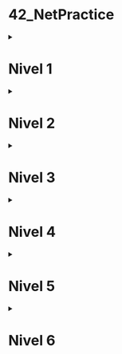 # 42_NetPractice
<details>
<summary> <h1>Nivel 1</h1></summary>

El problema que se presenta involucra **dos redes**, cada una con **dos equipos conectados entre sí**. En cada red, **uno de los equipos está correctamente configurado**, mientras que el otro tiene una **IP no válida**, ya que alguno de sus **octetos supera el valor máximo permitido (255)**.

## 🔹 Caso del equipo A

Dada su máscara `255.255.255.0`, el rango de direcciones IP posibles es: (`104.97.23.1` – `104.97.23.254`). 
El valor `293` no es un octeto válido, **principalmente porque supera los 8 bits en binario** (el valor máximo es 255). Además, **está fuera del rango de red**, ya que su red actual es `104.93.23.0`, mientras que debería pertenecer a la **misma red que el equipo B1**, es decir: `104.97.23.0`.

## 🔹 Caso del equipo D

Con una máscara `255.255.0.0`, el rango de IPs posibles es: (`211.191.0.1` – `211.191.255.254`). 
Al igual que en el ejemplo anterior, `319` **no es un octeto válido**, ya que excede el valor máximo permitido (255). Además, la IP original del equipo D1 pertenece a la red `211.190.0.0`, mientras que debería coincidir con la red del equipo **C1**, que es `211.191.0.0`.

---

## 💻 Configuración de interfaces

```plaintext
Interface B1
🔒 IP:     104.97.23.12
🔒 Mask:   255.255.255.0

Interface A1
✏️ IP:     104.93.23.293 → 104.97.23.100 ✅
🔒 Mask:   255.255.255.0

Interface D1
✏️ IP:     211.190.319.42 → 211.191.100.42 ✅
🔒 Mask:   255.255.0.0

Interface C1
🔒 IP:     211.191.173.75
🔒 Mask:   255.255.0.0
```
![levle1.JPG](level1/level1.JPG)
</details>

<details>
<summary> <h1>Nivel 2</h1></summary>

En este problema volvemos a tener dos redes separadas con dos equipos cada una, igual que en el nivel anterior.

## 🔹 Caso del equipo B

La máscara `255.255.255.32` no es válida, ya que `32` equivale a `00100000` en binario. Se solucionaría usando la misma máscara que el equipo A: `255.255.255.224`.

## 🔹 Caso del equipo A

Al tener ambos equipos la máscara `255.255.255.224` y contar el equipo B con la IP `192.168.61.222`, podemos calcular que está en la red `192.168.61.192`, cuyo rango de IPs es: (192.168.61.193 – 192.168.61.222)
Cualquier IP dentro de ese rango, excepto la que ya está ocupada por el equipo B, sería válida.

## 🔹 Caso de los equipos C y D

En este caso todo parece estar bien, ya que comparten la misma máscara (aunque en distintos formatos) y las IPs estarían dentro del rango. El problema es que la red `127.0.0.0/8` (`127.0.0.0 – 127.255.255.255`) está reservada para localhost o loopback y el tráfico no sale del equipo. Se puede solucionar asignando direcciones de otra red, por ejemplo `192.168.1.0` que con una máscara /30 tiene un rango de solo dos ips (`192.168.1.1` - `192.168.1.2`).

---

## 💻 Configuración de interfaces

```plaintext
Interface B1
🔒 IP:     192.168.61.222
✏️ Mask:   255.255.255.32 → 255.255.255.224 ✅

Interface A1
✏️ IP:     192.168.61.1 → 192.168.61.193 ✅
🔒 Mask:   255.255.255.224

Interface D1
✏️ IP:     127.0.0.4 → 192.168.1.1 ✅
🔒 Mask:   /30

Interface C1
✏️ IP:     127.0.0.1 → 192.168.1.2 ✅
🔒 Mask:   255.255.255.252
```
![levle2.JPG](level2/level2.JPG)
</details>

<details>
<summary> <h1>Nivel 3</h1></summary>

En este problema tenemos tres equipos conectados mediante un switch. Dado que solo están bloqueadas la IP del equipo A y la máscara del C, podemos calcular que la red que deben usar todos los equipos es `104.198.224.0/25`, con un rango de:  ( `104.198.224.1`  -  `104.198.224.126 `).


## 🔹 Caso del equipo A

Aunque lo más correcto y visual sería modificar la máscara por la más restringida (la del equipo C), es completamente innecesario y puede quedarse tal como está.

## 🔹 Caso del equipo B

En este caso cambiamos la IP por una que esté dentro del rango de la red calculada: `104.198.224.11`.  
_(En mi opinión, es buena práctica reservar las primeras 10 IPs de la red para la puerta de enlace y algún servidor.)_  
Al igual que en el caso del equipo A, la máscara puede quedarse tal como está.

## 🔹 Caso del equipo C

Igual que en el equipo B, solo hay que cambiar la IP por una dentro del rango: `104.198.224.12`.

---

## 💻 Configuración de interfaces

```plaintext
Interface A1
🔒 IP:     104.198.224.125
✏️ Mask:   255.255.255.0 ✅

Interface B1
✏️ IP:     127.168.42.42 → 104.198.224.11 ✅
✏️ Mask:   255.255.0.0 ✅

Interface C1
✏️ IP:     104.198.224.277 → 104.198.224.12 ✅
🔒 Mask:   255.255.255.128
```
![levle3.JPG](level3/level3.JPG)

</details>

<details>
<summary> <h1>Nivel 4</h1></summary>

En este problema tenemos una red con dos equipos y un router conectados por un switch. El router tiene tres interfaces de red, por lo que podemos asumir que hay tres subredes. Parte del objetivo es que los equipos tengan conexión con toda la red y no solo entre ellos.

## 🔹 Caso del equipo A

Al tener la IP bloqueada y la máscara más alta de la subred, podemos calcular que la red es `80.121.117.128/28`, con un rango de:  (`80.121.117.129 - `80.121.117.142`). La máscara la dejamos tal como está.

## 🔹 Caso del equipo B

Solo hay que cambiar la IP por una que esté dentro del rango de la red `80.121.117.128/28` y, al ser la máscara menos restrictiva, puede quedarse tal como está.

## 🔹 Caso del router R1

En esta interfaz del router ocurre lo mismo que con el equipo B: asignar una IP dentro del rango calculado y mantener la máscara actual.

---

## 💻 Configuración de interfaces

```plaintext
Interface A1
🔒 IP:     80.121.117.132
✏️ Mask:   255.255.255.240 ✅

Interface B1
✏️ IP:     80.121.126.193 → 80.121.117.133 ✅
✏️ Mask:   255.255.0.0 ✅

Interface R1
✏️ IP:     80.121.117.91 → 80.121.117.129 ✅
✏️ Mask:   /23 ✅

Interface R2
🔒 IP:     80.121.117.1
🔒 Mask:   255.255.255.128

Interface R3
🔒 IP:     80.121.117.244
🔒 Mask:   255.255.255.192
```
![levle4.JPG](level4/level4.JPG)

</details>

<details>
<summary> <h1>Nivel 5</h1></summary>

En este caso tenemos una red con dos equipos conectados a través de un router, pero con la diferencia de que entre el router y cada equipo hay una subred con rangos de IP totalmente distintos, que en teoría no pueden comunicarse entre sí directamente. 

Por eso, podemos utilizar **tablas de enrutamiento** para indicarle a los equipos que envíen todo el tráfico destinado a esas redes externas al router. El router se encargará de redirigir dicho tráfico correctamente hacia su destino.

## 🔹 Caso del equipo A

Al tener la IP bloqueada y la máscara del router, calculamos la red con la máscara del router `255.255.255.128`, que es la más restrictiva y nos da dirección de red `23.244.128.0` con un rango de (23.244.128.1 – 23.244.128.126); ponemos una IP dentro de ese rango al equipo y dejamos la máscara tal cual. En la tabla de enrutamiento `default` ponemos `0.0.0.0/0`, lo que redirige todo el tráfico hacia donde le indiquemos, así que lo redirigimos todo al router `23.244.128.126`.

## 🔹 Caso del equipo B

Al tener la IP bloqueada y la máscara del router, calculamos la red con la máscara `/28`, que es la más restrictiva y nos da dirección de red `157.115.166.240` con un rango de (`157.115.166.241` – `157.115.166.254`); ponemos una IP dentro de ese rango al equipo y dejamos la máscara tal cual. En la tabla de enrutamiento `default` es igual que poner `0.0.0.0/0`, lo que redirige todo el tráfico hacia donde le indiquemos, así que lo redirigimos todo al router `157.115.166.254`.

---

## 💻 Configuración de interfaces

```plaintext
Interface A1
✏️ IP:     104.198.14.2 → 23.244.128.1 ✅
✏️ Mask:   255.255.255.0 → 255.255.255.128 ✅

Machine A Routes 
✏️10.0.0.0/8  => ✏️192.168.0.254 → 0.0.0.0/0 => 23.244.128.126 ✅

Interface B1
✏️ IP:     192.168.42.42 → 157.115.166.251 ✅
✏️ Mask:  /28 ✅

Machine B Routes 
🔒default  => ✏️192.168.0.254 → default  => 157.115.166.254 ✅

Interface R1
🔒 IP:     23.244.128.126
🔒 Mask:  255.255.255.128

Interface R2
🔒 IP:     157.115.166.254
🔒 Mask:   255.255.192.0
```
![levle5.png](level5/level5.png)

</details>

<details>
<summary> <h1>Nivel 6</h1></summary>

En este caso tenemos una red en la que un equipo se conecta a un router a través de un switch y, a su vez, el router se conecta a Internet.

## 🔹 Caso del equipo A

Dada su IP y su máscara, está dentro del rango del router, así que tiene comunicación directa con él; solo corregimos la dirección de enrutamiento para que apunte al router `58.13.5.254`.

## 🔹 Caso del router R

Su IP y su máscara se quedan como están, y en la tabla de enrutamiento redirigimos todo el tráfico a Internet poniendo `0.0.0.0/0`.

## 🔹 Caso de Internet

En la tabla de enrutamiento de lo que imagino es el servidor o el destino en Internet, redirigimos todo el tráfico de respuesta a nuestra red local `58.13.5.128/25` hacia la IP pública del router `163.172.250.12`.

---

## 💻 Configuración de interfaces

```plaintext
Interface A1
🔒 IP:     58.13.5.227
✏️ Mask:   255.255.255.0 ✅

Machine A Routes 
✏️ 0.0.0.0/0  => ✏️ 58.13.5.1 → 0.0.0.0/0  => 58.13.5.254 ✅

Interface R1
✏️ IP:     58.13.5.254 ✅
🔒 Mask:   255.255.255.128

Interface R2
🔒 IP:     163.172.250.12
🔒 Mask:   255.255.255.128

Router R Routes 
✏️ 10.0.0.0/8  => 🔒 163.172.250.1 → 0.0.0.0/0 => 163.172.250.1 ✅

Router R Routes 
✏️ 58.13.5.0/31  => 🔒 163.172.250.12 → 58.13.5.128/25 => 163.172.250.12 ✅
```

![levle6.png](level6/level6.png)

</details>